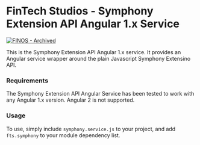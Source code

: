 # FinTech Studios - Symphony Extension API Angular 1.x Service

[![FINOS - Archived](https://cdn.jsdelivr.net/gh/finos/contrib-toolbox@master/images/badge-archived.svg)](https://finosfoundation.atlassian.net/wiki/display/FINOS/Archived)

This is the Symphony Extension API Angular 1.x service. It provides an Angular service wrapper around the plain Javascript Symphony Extensino API.

### Requirements
The Symphony Extension API Angular Service has been tested to work with any Angular 1.x version. Angular 2 is not supported.

### Usage
To use, simply include `symphony.service.js` to your project, and add `fts.symphony` to your module dependency list.
